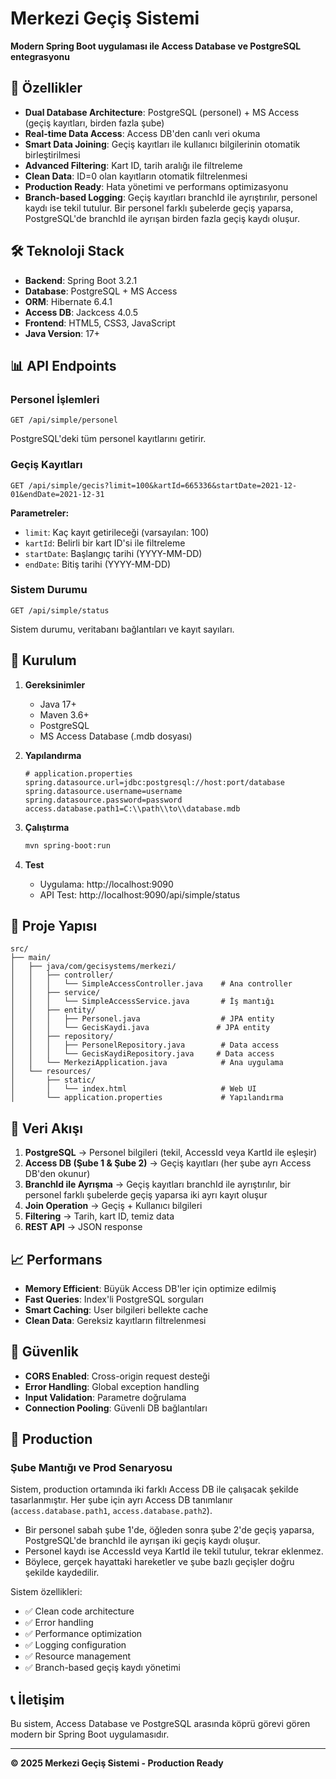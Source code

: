 # Merkezi Geçiş Sistemi

**Modern Spring Boot uygulaması ile Access Database ve PostgreSQL entegrasyonu**

## 🚀 Özellikler

- **Dual Database Architecture**: PostgreSQL (personel) + MS Access (geçiş kayıtları, birden fazla şube)
- **Real-time Data Access**: Access DB'den canlı veri okuma
- **Smart Data Joining**: Geçiş kayıtları ile kullanıcı bilgilerinin otomatik birleştirilmesi
- **Advanced Filtering**: Kart ID, tarih aralığı ile filtreleme
- **Clean Data**: ID=0 olan kayıtların otomatik filtrelenmesi
- **Production Ready**: Hata yönetimi ve performans optimizasyonu
- **Branch-based Logging**: Geçiş kayıtları branchId ile ayrıştırılır, personel kaydı ise tekil tutulur. Bir personel farklı şubelerde geçiş yaparsa, PostgreSQL'de branchId ile ayrışan birden fazla geçiş kaydı oluşur.

## 🛠️ Teknoloji Stack

- **Backend**: Spring Boot 3.2.1
- **Database**: PostgreSQL + MS Access
- **ORM**: Hibernate 6.4.1
- **Access DB**: Jackcess 4.0.5
- **Frontend**: HTML5, CSS3, JavaScript
- **Java Version**: 17+

## 📊 API Endpoints

### Personel İşlemleri
```http
GET /api/simple/personel
```
PostgreSQL'deki tüm personel kayıtlarını getirir.

### Geçiş Kayıtları
```http
GET /api/simple/gecis?limit=100&kartId=665336&startDate=2021-12-01&endDate=2021-12-31
```

**Parametreler:**
- `limit`: Kaç kayıt getirileceği (varsayılan: 100)
- `kartId`: Belirli bir kart ID'si ile filtreleme
- `startDate`: Başlangıç tarihi (YYYY-MM-DD)
- `endDate`: Bitiş tarihi (YYYY-MM-DD)

### Sistem Durumu
```http
GET /api/simple/status
```
Sistem durumu, veritabanı bağlantıları ve kayıt sayıları.

## 🔧 Kurulum

1. **Gereksinimler**
   - Java 17+
   - Maven 3.6+
   - PostgreSQL
   - MS Access Database (.mdb dosyası)

2. **Yapılandırma**
   ```properties
   # application.properties
   spring.datasource.url=jdbc:postgresql://host:port/database
   spring.datasource.username=username
   spring.datasource.password=password
   access.database.path1=C:\\path\\to\\database.mdb
   ```

3. **Çalıştırma**
   ```bash
   mvn spring-boot:run
   ```

4. **Test**
   - Uygulama: http://localhost:9090
   - API Test: http://localhost:9090/api/simple/status

## 📁 Proje Yapısı

```
src/
├── main/
│   ├── java/com/gecisystems/merkezi/
│   │   ├── controller/
│   │   │   └── SimpleAccessController.java    # Ana controller
│   │   ├── service/
│   │   │   └── SimpleAccessService.java       # İş mantığı
│   │   ├── entity/
│   │   │   ├── Personel.java                  # JPA entity
│   │   │   └── GecisKaydi.java               # JPA entity
│   │   ├── repository/
│   │   │   ├── PersonelRepository.java        # Data access
│   │   │   └── GecisKaydiRepository.java     # Data access
│   │   └── MerkeziApplication.java            # Ana uygulama
│   └── resources/
│       ├── static/
│       │   └── index.html                     # Web UI
│       └── application.properties             # Yapılandırma
```

## 🔄 Veri Akışı

1. **PostgreSQL** → Personel bilgileri (tekil, AccessId veya KartId ile eşleşir)
2. **Access DB (Şube 1 & Şube 2)** → Geçiş kayıtları (her şube ayrı Access DB'den okunur)
3. **BranchId ile Ayrışma** → Geçiş kayıtları branchId ile ayrıştırılır, bir personel farklı şubelerde geçiş yaparsa iki ayrı kayıt oluşur
4. **Join Operation** → Geçiş + Kullanıcı bilgileri
5. **Filtering** → Tarih, kart ID, temiz data
6. **REST API** → JSON response

## 📈 Performans

- **Memory Efficient**: Büyük Access DB'ler için optimize edilmiş
- **Fast Queries**: Index'li PostgreSQL sorguları
- **Smart Caching**: User bilgileri bellekte cache
- **Clean Data**: Gereksiz kayıtların filtrelenmesi

## 🔐 Güvenlik

- **CORS Enabled**: Cross-origin request desteği
- **Error Handling**: Global exception handling
- **Input Validation**: Parametre doğrulama
- **Connection Pooling**: Güvenli DB bağlantıları

## 🏁 Production


### Şube Mantığı ve Prod Senaryosu

Sistem, production ortamında iki farklı Access DB ile çalışacak şekilde tasarlanmıştır. Her şube için ayrı Access DB tanımlanır (`access.database.path1`, `access.database.path2`).

- Bir personel sabah şube 1'de, öğleden sonra şube 2'de geçiş yaparsa, PostgreSQL'de branchId ile ayrışan iki geçiş kaydı oluşur.
- Personel kaydı ise AccessId veya KartId ile tekil tutulur, tekrar eklenmez.
- Böylece, gerçek hayattaki hareketler ve şube bazlı geçişler doğru şekilde kaydedilir.

Sistem özellikleri:
- ✅ Clean code architecture
- ✅ Error handling
- ✅ Performance optimization
- ✅ Logging configuration
- ✅ Resource management
- ✅ Branch-based geçiş kaydı yönetimi

## 📞 İletişim

Bu sistem, Access Database ve PostgreSQL arasında köprü görevi gören modern bir Spring Boot uygulamasıdır.

---
**© 2025 Merkezi Geçiş Sistemi - Production Ready**
